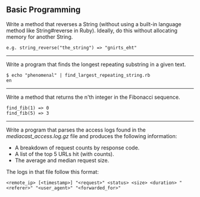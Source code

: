 ## Basic Programming

Write a method that reverses a String (without using a built-in language method like String#reverse in Ruby).  Ideally, do this without allocating memory for another String.

    e.g. string_reverse("the_string") => "gnirts_eht"

---

Write a program that finds the longest repeating substring in a given text.

    $ echo "phenomenal" | find_largest_repeating_string.rb
    en

---

Write a method that returns the n'th integer in the Fibonacci sequence.

    find_fib(1) => 0
    find_fib(5) => 3

---

Write a program that parses the access logs found in the *mediacast_access.log.gz* file and produces the following information:

  - A breakdown of request counts by response code.
  - A list of the top 5 URLs hit (with counts).
  - The average and median request size.

The logs in that file follow this format:

    <remote_ip> [<timestamp>] "<request>" <status> <size> <duration> "<referer>" "<user_agent>" "<forwarded_for>"
